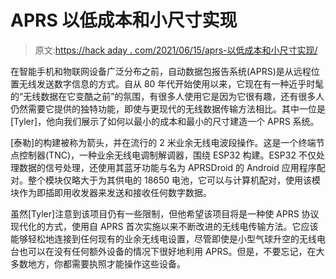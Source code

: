 # APRS 以低成本和小尺寸实现

> 原文:[https://hack aday . com/2021/06/15/aprs-以低成本和小尺寸实现/](https://hackaday.com/2021/06/15/aprs-implemented-at-low-cost-and-small-size/)

在智能手机和物联网设备广泛分布之前，自动数据包报告系统(APRS)是从远程位置无线发送数字信息的方式。自从 80 年代开始使用以来，它现在有一种近乎时髦的“无线数据在它变酷之前”的氛围，有很多人使用它是因为它很有趣，还有很多人仍然需要它提供的独特功能，即使与更现代的无线数据传输方法相比。其中一位是[Tyler]，他向我们展示了如何以最小的成本和最小的尺寸建造一个 APRS 系统。

[泰勒]的构建被称为箭头，并在流行的 2 米业余无线电波段操作。这是一个终端节点控制器(TNC)，一种业余无线电调制解调器，围绕 ESP32 构建。ESP32 不仅处理数据的信号处理，还使用其蓝牙功能与名为 APRSDroid 的 Android 应用程序配对。整个模块仅略大于为其供电的 18650 电池，它可以与计算机配对，使用该模块作为即插即用收发器来发送和接收任何数字数据。

虽然[Tyler]注意到该项目仍有一些限制，但他希望该项目将是一种使 APRS 协议现代化的方式，使用自 APRS 首次实施以来不断改进的无线电传输方法。它应该能够轻松地连接到任何现有的业余无线电设置，尽管即使是小型气球升空的无线电台也可以在没有任何额外设备的情况下很好地利用 APRS。但是，不要忘记，在大多数地方，你都需要执照才能操作这些设备。